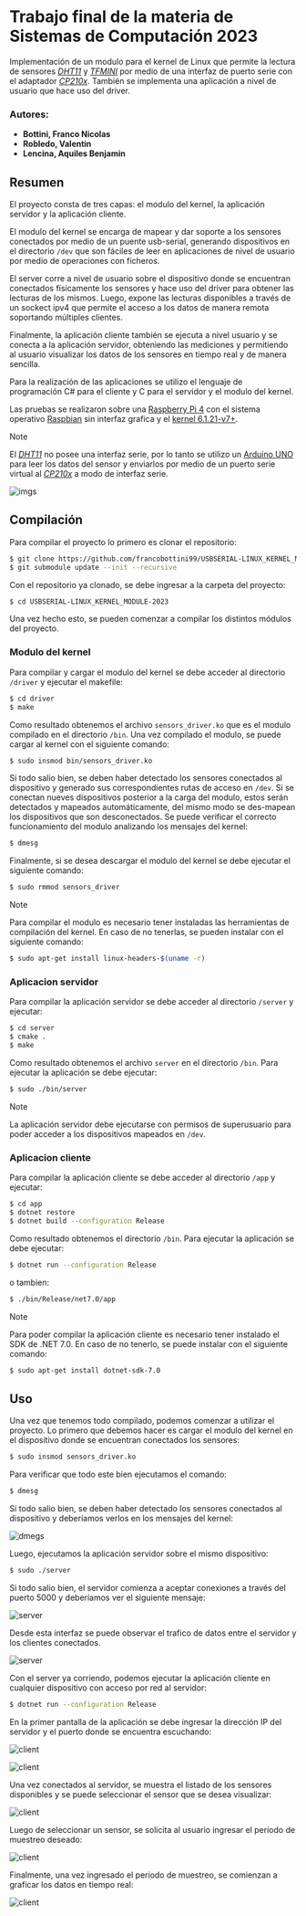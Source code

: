 # Trabajo final de la materia de Sistemas de Computación 2023 

Implementación de un modulo para el kernel de Linux que permite la lectura de sensores [*DHT11*](https://www.mouser.com/datasheet/2/758/DHT11-Technical-Data-Sheet-Translated-Version-1143054.pdf) y [*TFMINI*](https://alicliimg.clewm.net/476/457/1457476/1502760306607344e88e353c263a4b22b3680f6a8be261502760289.pdf) por medio de una interfaz de puerto serie con el adaptador [*CP210x*](https://www.sparkfun.com/datasheets/IC/cp2102.pdf). También se implementa una aplicación a nivel de usuario que hace uso del driver.

### Autores:
- **Bottini, Franco Nicolas**
- **Robledo, Valentin**
- **Lencina, Aquiles Benjamin**

## Resumen

El proyecto consta de tres capas: el modulo del kernel, la aplicación servidor y la aplicación cliente.

El modulo del kernel se encarga de mapear y dar soporte a los sensores conectados por medio de un puente usb-serial, generando dispositivos en el directorio `/dev` que son fáciles de leer en aplicaciones de nivel de usuario por medio de operaciones con ficheros. 

El server corre a nivel de usuario sobre el dispositivo donde se encuentran conectados físicamente los sensores y hace uso del driver para obtener las lecturas de los mismos. Luego, expone las lecturas disponibles a través de un sockect ipv4 que permite el acceso a los datos de manera remota soportando múltiples clientes. 

Finalmente, la aplicación cliente también se ejecuta a nivel usuario y se conecta a la aplicación servidor, obteniendo las mediciones y permitiendo al usuario visualizar los datos de los sensores en tiempo real y de manera sencilla.

Para la realización de las aplicaciones se utilizo el lenguaje de programación C# para el cliente y C para el servidor y el modulo del kernel.

Las pruebas se realizaron sobre una [Raspberry Pi 4](https://datasheets.raspberrypi.com/rpi4/raspberry-pi-4-datasheet.pdf) con el sistema operativo [Raspbian](https://www.raspbian.org/) sin interfaz grafica y el [kernel 6.1.21-v7+](https://www.kernel.org/).

> [!NOTE]
> El [*DHT11*](https://www.mouser.com/datasheet/2/758/DHT11-Technical-Data-Sheet-Translated-Version-1143054.pdf) no posee una interfaz serie, por lo tanto se utilizo un [Arduino UNO](https://docs.arduino.cc/resources/datasheets/A000066-datasheet.pdf) para leer los datos del sensor y enviarlos por medio de un puerto serie virtual al [*CP210x*](https://www.sparkfun.com/datasheets/IC/cp2102.pdf) a modo de interfaz serie.

![imgs](/imgs/WhatsApp%20Image%202023-06-23%20at%2019.09.41.jpeg)

## Compilación

Para compilar el proyecto lo primero es clonar el repositorio:

```bash
$ git clone https://github.com/francobottini99/USBSERIAL-LINUX_KERNEL_MODULE-2023.git
$ git submodule update --init --recursive
```

Con el repositorio ya clonado, se debe ingresar a la carpeta del proyecto:

```bash
$ cd USBSERIAL-LINUX_KERNEL_MODULE-2023
```

Una vez hecho esto, se pueden comenzar a compilar los distintos módulos del proyecto.

### Modulo del kernel

Para compilar y cargar el modulo del kernel se debe acceder al directorio `/driver` y ejecutar el makefile:

```bash
$ cd driver
$ make
```

Como resultado obtenemos el archivo `sensors_driver.ko` que es el modulo compilado en el directorio `/bin`. Una vez compilado el modulo, se puede cargar al kernel con el siguiente comando:

```bash
$ sudo insmod bin/sensors_driver.ko
```

Si todo salio bien, se deben haber detectado los sensores conectados al dispositivo y generado sus correspondientes rutas de acceso en `/dev`. Si se conectan nueves dispositivos posterior a la carga del modulo, estos serán detectados y mapeados automáticamente, del mismo modo se des-mapean los dispositivos que son desconectados. Se puede verificar el correcto funcionamiento del modulo analizando los mensajes del kernel:

```bash
$ dmesg
```

Finalmente, si se desea descargar el modulo del kernel se debe ejecutar el siguiente comando:

```bash
$ sudo rmmod sensors_driver
```

> [!NOTE]
> Para compilar el modulo es necesario tener instaladas las herramientas de compilación del kernel. En caso de no tenerlas, se pueden instalar con el siguiente comando:

```bash
$ sudo apt-get install linux-headers-$(uname -r)
```

### Aplicacion servidor

Para compilar la aplicación servidor se debe acceder al directorio `/server` y ejecutar:

```bash
$ cd server
$ cmake .
$ make
```

Como resultado obtenemos el archivo `server` en el directorio `/bin`. Para ejecutar la aplicación se debe ejecutar:

```bash
$ sudo ./bin/server
```

> [!NOTE]
> La aplicación servidor debe ejecutarse con permisos de superusuario para poder acceder a los dispositivos mapeados en `/dev`.

### Aplicacion cliente

Para compilar la aplicación cliente se debe acceder al directorio `/app` y ejecutar:

```bash
$ cd app
$ dotnet restore
$ dotnet build --configuration Release
```

Como resultado obtenemos el directorio `/bin`. Para ejecutar la aplicación se debe ejecutar:

```bash
$ dotnet run --configuration Release
```

o tambien:

```bash
$ ./bin/Release/net7.0/app
```

> [!NOTE]
> Para poder compilar la aplicación cliente es necesario tener instalado el SDK de .NET 7.0. En caso de no tenerlo, se puede instalar con el siguiente comando:

```bash
$ sudo apt-get install dotnet-sdk-7.0
```

## Uso

Una vez que tenemos todo compilado, podemos comenzar a utilizar el proyecto. Lo primero que debemos hacer es cargar el modulo del kernel en el dispositivo donde se encuentran conectados los sensores:

```bash
$ sudo insmod sensors_driver.ko
```

Para verificar que todo este bien ejecutamos el comando:

```bash
$ dmesg
```

Si todo salio bien, se deben haber detectado los sensores conectados al dispositivo y deberíamos verlos en los mensajes del kernel:

![dmegs](/imgs/Captura%20desde%202023-06-23%2015-26-16.png)

Luego, ejecutamos la aplicación servidor sobre el mismo dispositivo:

```bash
$ sudo ./server
```

Si todo salio bien, el servidor comienza a aceptar conexiones a través del puerto 5000 y deberíamos ver el siguiente mensaje:

![server](/imgs/Captura%20desde%202023-06-23%2018-37-57.png)

Desde esta interfaz se puede observar el trafico de datos entre el servidor y los clientes conectados.

![server](/imgs/Captura%20desde%202023-06-23%2018-44-06.png)

Con el server ya corriendo, podemos ejecutar la aplicación cliente en cualquier dispositivo con acceso por red al servidor:

```bash
$ dotnet run --configuration Release
```

En la primer pantalla de la aplicación se debe ingresar la dirección IP del servidor y el puerto donde se encuentra escuchando:

![client](/imgs/Captura%20desde%202023-06-23%2018-46-01.png)

![client](/imgs/Captura%20desde%202023-06-23%2018-46-08.png)

Una vez conectados al servidor, se muestra el listado de los sensores disponibles y se puede seleccionar el sensor que se desea visualizar:

![client](/imgs/Captura%20desde%202023-06-23%2018-49-22.png)

Luego de seleccionar un sensor, se solicita al usuario ingresar el periodo de muestreo deseado:

![client](/imgs/Captura%20desde%202023-06-23%2018-51-36.png)

Finalmente, una vez ingresado el periodo de muestreo, se comienzan a graficar los datos en tiempo real:

![client](/imgs/Captura%20desde%202023-06-23%2018-18-36.png)